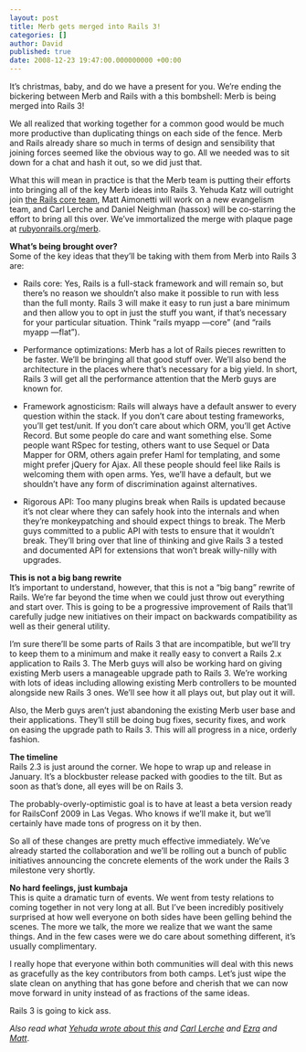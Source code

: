 ```yaml
---
layout: post
title: Merb gets merged into Rails 3!
categories: []
author: David
published: true
date: 2008-12-23 19:47:00.000000000 +00:00
---
```

<p>It&#8217;s christmas, baby, and do we have a present for you. We&#8217;re ending the bickering between Merb and Rails with a this bombshell: Merb is being merged into Rails 3!</p>
<p>We all realized that working together for a common good would be much more productive than duplicating things on each side of the fence. Merb and Rails already share so much in terms of design and sensibility that joining forces seemed like the obvious way to go. All we needed was to sit down for a chat and hash it out, so we did just that.</p>
<p>What this will mean in practice is that the Merb team is putting their efforts into bringing all of the key Merb ideas into Rails 3. Yehuda Katz will outright join <a href="http://rubyonrails.org/core">the Rails core team</a>, Matt Aimonetti will work on a new evangelism team, and Carl Lerche and Daniel Neighman (hassox) will be co-starring the effort to bring all this over. We&#8217;ve immortalized the merge with plaque page at <a href="http://rubyonrails.org/merb">rubyonrails.org/merb</a>.</p>
<p><b>What&#8217;s being brought over?</b><br/>
Some of the key ideas that they&#8217;ll be taking with them from Merb into Rails 3 are:</p>
<ul>
	<li>Rails core: Yes, Rails is a full-stack framework and will remain so, but there&#8217;s no reason we shouldn&#8217;t also make it possible to run with less than the full monty. Rails 3 will make it easy to run just a bare minimum and then allow you to opt in just the stuff you want, if that&#8217;s necessary for your particular situation. Think &#8220;rails myapp &#8212;core&#8221; (and &#8220;rails myapp &#8212;flat&#8221;).</li>
</ul>
<ul>
	<li>Performance optimizations: Merb has a lot of Rails pieces rewritten to be faster. We&#8217;ll be bringing all that good stuff over. We&#8217;ll also bend the architecture in the places where that&#8217;s necessary for a big yield. In short, Rails 3 will get all the performance attention that the Merb guys are known for.</li>
</ul>
<ul>
	<li>Framework agnosticism: Rails will always have a default answer to every question within the stack. If you don&#8217;t care about testing frameworks, you&#8217;ll get test/unit. If you don&#8217;t care about which <span class="caps">ORM</span>, you&#8217;ll get Active Record. But some people do care and want something else. Some people want RSpec for testing, others want to use Sequel or Data Mapper for <span class="caps">ORM</span>, others again prefer Haml for templating, and some might prefer jQuery for Ajax. All these people should feel like Rails is welcoming them with open arms. Yes, we&#8217;ll have a default, but we shouldn&#8217;t have any form of discrimination against alternatives.</li>
</ul>
<ul>
	<li>Rigorous <span class="caps">API</span>: Too many plugins break when Rails is updated because it&#8217;s not clear where they can safely hook into the internals and when they&#8217;re monkeypatching and should expect things to break. The Merb guys committed to a public <span class="caps">API</span> with tests to ensure that it wouldn&#8217;t break. They&#8217;ll bring over that line of thinking and give Rails 3 a tested and documented <span class="caps">API</span> for extensions that won&#8217;t break willy-nilly with upgrades.</li>
</ul>
<p><b>This is not a big bang rewrite</b><br/>
It&#8217;s important to understand, however, that this is not a &#8220;big bang&#8221; rewrite of Rails. We&#8217;re far beyond the time when we could just throw out everything and start over. This is going to be a progressive improvement of Rails that&#8217;ll carefully judge new initiatives on their impact on backwards compatibility as well as their general utility.</p>
<p>I&#8217;m sure there&#8217;ll be some parts of Rails 3 that are incompatible, but we&#8217;ll try to keep them to a minimum and make it really easy to convert a Rails 2.x application to Rails 3. The Merb guys will also be working hard on giving existing Merb users a manageable upgrade path to Rails 3. We&#8217;re working with lots of ideas including allowing existing Merb controllers to be mounted alongside new Rails 3 ones. We&#8217;ll see how it all plays out, but play out it will.</p>
<p>Also, the Merb guys aren&#8217;t just abandoning the existing Merb user base and their applications. They&#8217;ll still be doing bug fixes, security fixes, and work on easing the upgrade path to Rails 3. This will all progress in a nice, orderly fashion.</p>
<p><b>The timeline</b><br/>
Rails 2.3 is just around the corner. We hope to wrap up and release in January. It&#8217;s a blockbuster release packed with goodies to the tilt. But as soon as that&#8217;s done, all eyes will be on Rails 3.</p>
<p>The probably-overly-optimistic goal is to have at least a beta version ready for RailsConf 2009 in Las Vegas. Who knows if we&#8217;ll make it, but we&#8217;ll certainly have made tons of progress on it by then.</p>
<p>So all of these changes are pretty much effective immediately. We&#8217;ve already started the collaboration and we&#8217;ll be rolling out a bunch of public initiatives announcing the concrete elements of the work under the Rails 3 milestone very shortly.</p>
<p><b>No hard feelings, just kumbaja</b><br/>
This is quite a dramatic turn of events. We went from testy relations to coming together in not very long at all. But I&#8217;ve been incredibly positively surprised at how well everyone on both sides have been gelling behind the scenes. The more we talk, the more we realize that we want the same things. And in the few cases were we do care about something different, it&#8217;s usually complimentary.</p>
<p>I really hope that everyone within both communities will deal with this news as gracefully as the key contributors from both camps. Let&#8217;s just wipe the slate clean on anything that has gone before and cherish that we can now move forward in unity instead of as fractions of the same ideas.</p>
<p>Rails 3 is going to kick ass.</p>
<p><i>Also read what <a href="http://yehudakatz.com/2008/12/23/rails-and-merb-merge">Yehuda wrote about this</a> and <a href="http://splendificent.com/2008/12/the-merb-rails-merger-announcement-an-inside-opinion/">Carl Lerche</a> and <a href="http://brainspl.at/articles/2008/12/23/merb-is-rails">Ezra</a> and <a href="http://merbist.com/2008/12/23/rails-and-merb-merge/">Matt</a></i>.</p>